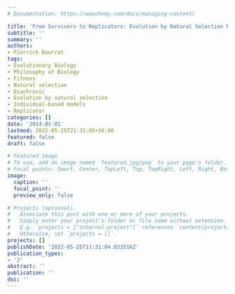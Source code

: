```yaml
---
# Documentation: https://wowchemy.com/docs/managing-content/

title: 'From Survivors to Replicators: Evolution by Natural Selection Revisited'
subtitle: ''
summary: ''
authors:
- Pierrick Bourrat
tags:
- Evolutionary Biology
- Philosophy of Biology
- Fitness
- Natural selection
- Diachronic
- Evolution by natural selection
- Individual-based models
- Replicator
categories: []
date: '2014-01-01'
lastmod: 2022-05-25T21:31:05+10:00
featured: false
draft: false

# Featured image
# To use, add an image named `featured.jpg/png` to your page's folder.
# Focal points: Smart, Center, TopLeft, Top, TopRight, Left, Right, BottomLeft, Bottom, BottomRight.
image:
  caption: ''
  focal_point: ''
  preview_only: false

# Projects (optional).
#   Associate this post with one or more of your projects.
#   Simply enter your project's folder or file name without extension.
#   E.g. `projects = ["internal-project"]` references `content/project/deep-learning/index.md`.
#   Otherwise, set `projects = []`.
projects: []
publishDate: '2022-05-25T11:31:04.033516Z'
publication_types:
- '2'
abstract: ''
publication: ''
doi: ''
---
```

